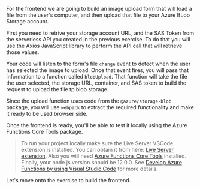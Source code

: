 For the frontend we are going to build an image upload form that will load a file from the user's computer, and then upload that file to your Azure BLob Storage account. 

First you need to retrive your storage account URL, and the SAS Token from the serverless API you created in the previous exercise. To do that you will use the Axios JavaScript library to perform the API call that will retrieve those values. 

Your code will listen to the form's file `change` event to detect when the user has selected the image to upload. Once that event fires, you will pass that information to a function called `blobUpload`. That function will take the file the user selected, the storage URL, container, and SAS token to build the request to upload the file tp blob storage.

Since the upload function uses code from the `@azure/storage-blob` package, you will use `webpack` to extract the required functionality and make it ready to be used browser side. 

Once the frontend is ready, you'll be able to test it locally using the Azure Functions Core Tools package.

>To run your project locally make sure the Live Server VSCode extension is installed. You can obtain it from here: [Live Server extension](https://marketplace.visualstudio.com/items?itemName=ritwickdey.LiveServer). Also you will need [Azure Functions Core Tools](https://docs.microsoft.com/azure/azure-functions/functions-run-local?tabs=linux%2Ccsharp%2Cbash) installed. Finally, your node.js version should be 12.0.0. See [Develop Azure Functions by using Visual Studio Code](https://docs.microsoft.com/azure/azure-functions/functions-develop-vs-code?tabs=nodejs) for more details.

Let's move onto the exercise to build the frontend.
